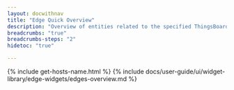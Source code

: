 ```yaml
---
layout: docwithnav
title: "Edge Quick Overview"
description: "Overview of entities related to the specified ThingsBoard Edge instance."
breadcrumbs: "true"
breadcrumbs-steps: "2"
hidetoc: "true"

---
```

{% include get-hosts-name.html %}
{% include docs/user-guide/ui/widget-library/edge-widgets/edges-overview.md %}
